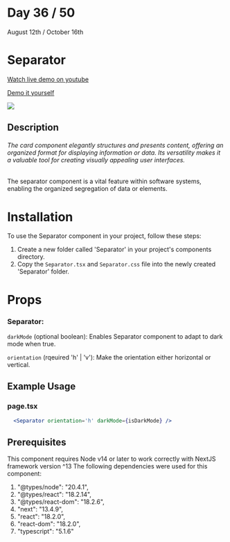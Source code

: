# Day 36 / 50

August 12th / October 16th

# Separator
<a href="https://youtu.be/S4sjJpji5Hs" target="_blank">Watch live demo on youtube</a>

<a href="https:/ / 50daysofcomponents.netlify.app/Separator" target="_blank">Demo it yourself</a>

<a href="https:/ / 50daysofcomponents.netlify.app/Separator" target="_blank"><img src="https://cdn.discordapp.com/attachments/715319623637270638/1139928649697599498/image.png"/></a>  

## Description 

###### The card component elegantly structures and presents content, offering an organized format for displaying information or data. Its versatility makes it a valuable tool for creating visually appealing user interfaces.

The separator component is a vital feature within software systems, enabling the organized segregation of data or elements.

# Installation 

To use the Separator component in your project, follow these steps:

1. Create a new folder called 'Separator' in your project's components directory.
2. Copy the `Separator.tsx` and `Separator.css` file into the newly created 'Separator' folder.

# Props 
### Separator:
`darkMode` (optional boolean): Enables Separator component to adapt to dark mode when true.

`orientation` (rqeuired 'h' | 'v'): Make the orientation either horizontal or vertical.

## Example Usage
### page.tsx
```jsx
  <Separator orientation='h' darkMode={isDarkMode} />
```

## Prerequisites
This component requires Node v14 or later to work correctly with NextJS framework version ^13
The following dependencies were used for this component:
1. "@types/node": "20.4.1",
2. "@types/react": "18.2.14",
3. "@types/react-dom": "18.2.6",
4. "next": "13.4.9",
5. "react": "18.2.0",
6. "react-dom": "18.2.0",
7. "typescript": "5.1.6"

